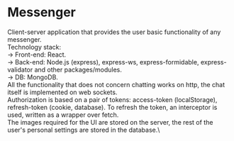 # Messenger

Client-server application that provides the user basic functionality of any messenger.\
Technology stack:\
-> Front-end: React.\
-> Back-end: Node.js (express), express-ws, express-formidable, express-validator and other packages/modules.\
-> DB: MongoDB.\
All the functionality that does not concern chatting works on http, the chat itself is implemented on web sockets.\
Authorization is based on a pair of tokens: access-token (localStorage), refresh-token (cookie, database). To refresh the token, an interceptor is used, written as a wrapper over fetch.\
The images required for the UI are stored on the server, the rest of the user's personal settings are stored in the database.\
